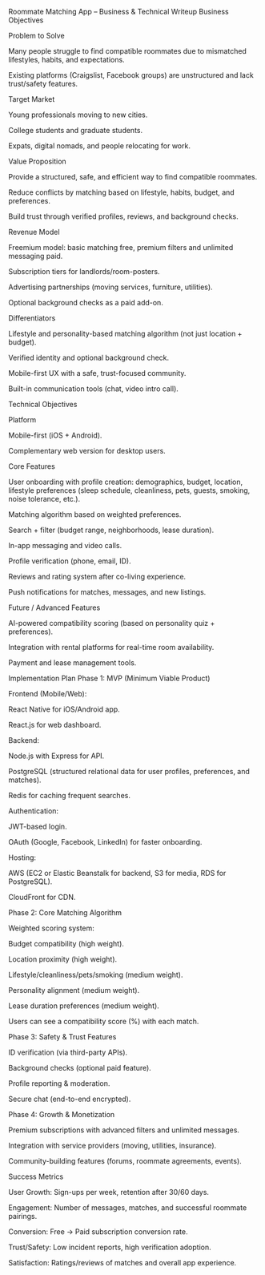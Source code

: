 Roommate Matching App – Business & Technical Writeup
Business Objectives

Problem to Solve

Many people struggle to find compatible roommates due to mismatched lifestyles, habits, and expectations.

Existing platforms (Craigslist, Facebook groups) are unstructured and lack trust/safety features.

Target Market

Young professionals moving to new cities.

College students and graduate students.

Expats, digital nomads, and people relocating for work.

Value Proposition

Provide a structured, safe, and efficient way to find compatible roommates.

Reduce conflicts by matching based on lifestyle, habits, budget, and preferences.

Build trust through verified profiles, reviews, and background checks.

Revenue Model

Freemium model: basic matching free, premium filters and unlimited messaging paid.

Subscription tiers for landlords/room-posters.

Advertising partnerships (moving services, furniture, utilities).

Optional background checks as a paid add-on.

Differentiators

Lifestyle and personality-based matching algorithm (not just location + budget).

Verified identity and optional background check.

Mobile-first UX with a safe, trust-focused community.

Built-in communication tools (chat, video intro call).

Technical Objectives

Platform

Mobile-first (iOS + Android).

Complementary web version for desktop users.

Core Features

User onboarding with profile creation: demographics, budget, location, lifestyle preferences (sleep schedule, cleanliness, pets, guests, smoking, noise tolerance, etc.).

Matching algorithm based on weighted preferences.

Search + filter (budget range, neighborhoods, lease duration).

In-app messaging and video calls.

Profile verification (phone, email, ID).

Reviews and rating system after co-living experience.

Push notifications for matches, messages, and new listings.

Future / Advanced Features

AI-powered compatibility scoring (based on personality quiz + preferences).

Integration with rental platforms for real-time room availability.

Payment and lease management tools.

Implementation Plan
Phase 1: MVP (Minimum Viable Product)

Frontend (Mobile/Web):

React Native for iOS/Android app.

React.js for web dashboard.

Backend:

Node.js with Express for API.

PostgreSQL (structured relational data for user profiles, preferences, and matches).

Redis for caching frequent searches.

Authentication:

JWT-based login.

OAuth (Google, Facebook, LinkedIn) for faster onboarding.

Hosting:

AWS (EC2 or Elastic Beanstalk for backend, S3 for media, RDS for PostgreSQL).

CloudFront for CDN.

Phase 2: Core Matching Algorithm

Weighted scoring system:

Budget compatibility (high weight).

Location proximity (high weight).

Lifestyle/cleanliness/pets/smoking (medium weight).

Personality alignment (medium weight).

Lease duration preferences (medium weight).

Users can see a compatibility score (%) with each match.

Phase 3: Safety & Trust Features

ID verification (via third-party APIs).

Background checks (optional paid feature).

Profile reporting & moderation.

Secure chat (end-to-end encrypted).

Phase 4: Growth & Monetization

Premium subscriptions with advanced filters and unlimited messages.

Integration with service providers (moving, utilities, insurance).

Community-building features (forums, roommate agreements, events).

Success Metrics

User Growth: Sign-ups per week, retention after 30/60 days.

Engagement: Number of messages, matches, and successful roommate pairings.

Conversion: Free → Paid subscription conversion rate.

Trust/Safety: Low incident reports, high verification adoption.

Satisfaction: Ratings/reviews of matches and overall app experience.
